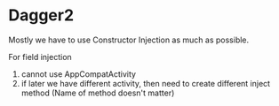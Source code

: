 # Dagger2
Mostly we have to use Constructor Injection as much as possible.

For field injection
1. cannot use AppCompatActivity
2. if later we have different activity, then need to create different inject method (Name of method doesn't matter)
